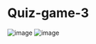 # Quiz-game-3

![image](https://user-images.githubusercontent.com/72507845/233788223-4f56cd32-4a2c-477e-861d-f8f52926586d.png)
![image](https://user-images.githubusercontent.com/72507845/233788235-5a7184a8-1dea-4d09-ab37-9e42db8395e6.png)
